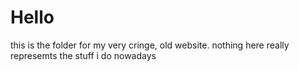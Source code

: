 # Hello
this is the folder for my very cringe, old website.
nothing here really represemts the stuff i do nowadays
